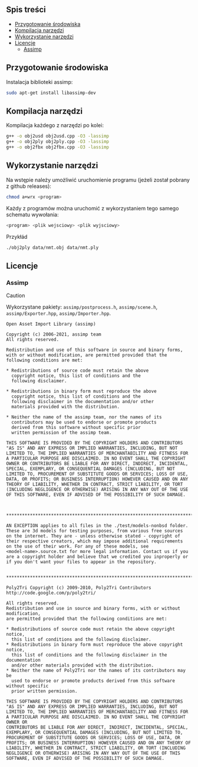 ## Spis treści

- [Przygotowanie środowiska](#przygotowanie-środowiska)
- [Kompilacja narzędzi](#kompilacja-narzędzi)
- [Wykorzystanie narzędzi](#wykorzystanie-narzędzi)
- [Licencje](#licencje)
    - [Assimp](#assimp)

## Przygotowanie środowiska

Instalacja biblioteki assimp:

```bash
sudo apt-get install libassimp-dev
```

## Kompilacja narzędzi

Kompilacja każdego z narzędzi po kolei:

```bash
g++ -o obj2usd obj2usd.cpp -O3 -lassimp
g++ -o obj2ply obj2ply.cpp -O3 -lassimp
g++ -o obj2fbx obj2fbx.cpp -O3 -lassimp
```

## Wykorzystanie narzędzi

Na wstępie należy umożliwić uruchomienie programu (jeżeli został pobrany z github releases):

```bash
chmod a+wrx <program>
```

Każdy z programów można uruchomić z wykorzystaniem tego samego schematu wywołania:

```bash
<program> <plik wejsciowy> <plik wyjsciowy>
```

Przykłád

```bash
./obj2ply data/nmt.obj data/nmt.ply
```

## Licencje

### Assimp

> [!CAUTION]
> Wykorzystane pakiety: `assimp/postprocess.h`, `assimp/scene.h`, `assimp/Exporter.hpp`, `assimp/Importer.hpp`.

```
Open Asset Import Library (assimp)

Copyright (c) 2006-2021, assimp team
All rights reserved.

Redistribution and use of this software in source and binary forms,
with or without modification, are permitted provided that the
following conditions are met:

* Redistributions of source code must retain the above
  copyright notice, this list of conditions and the
  following disclaimer.

* Redistributions in binary form must reproduce the above
  copyright notice, this list of conditions and the
  following disclaimer in the documentation and/or other
  materials provided with the distribution.

* Neither the name of the assimp team, nor the names of its
  contributors may be used to endorse or promote products
  derived from this software without specific prior
  written permission of the assimp team.

THIS SOFTWARE IS PROVIDED BY THE COPYRIGHT HOLDERS AND CONTRIBUTORS
"AS IS" AND ANY EXPRESS OR IMPLIED WARRANTIES, INCLUDING, BUT NOT
LIMITED TO, THE IMPLIED WARRANTIES OF MERCHANTABILITY AND FITNESS FOR
A PARTICULAR PURPOSE ARE DISCLAIMED. IN NO EVENT SHALL THE COPYRIGHT
OWNER OR CONTRIBUTORS BE LIABLE FOR ANY DIRECT, INDIRECT, INCIDENTAL,
SPECIAL, EXEMPLARY, OR CONSEQUENTIAL DAMAGES (INCLUDING, BUT NOT
LIMITED TO, PROCUREMENT OF SUBSTITUTE GOODS OR SERVICES; LOSS OF USE,
DATA, OR PROFITS; OR BUSINESS INTERRUPTION) HOWEVER CAUSED AND ON ANY
THEORY OF LIABILITY, WHETHER IN CONTRACT, STRICT LIABILITY, OR TORT
(INCLUDING NEGLIGENCE OR OTHERWISE) ARISING IN ANY WAY OUT OF THE USE
OF THIS SOFTWARE, EVEN IF ADVISED OF THE POSSIBILITY OF SUCH DAMAGE.



******************************************************************************

AN EXCEPTION applies to all files in the ./test/models-nonbsd folder.
These are 3d models for testing purposes, from various free sources
on the internet. They are - unless otherwise stated - copyright of
their respective creators, which may impose additional requirements
on the use of their work. For any of these models, see
<model-name>.source.txt for more legal information. Contact us if you
are a copyright holder and believe that we credited you inproperly or
if you don't want your files to appear in the repository.


******************************************************************************

Poly2Tri Copyright (c) 2009-2010, Poly2Tri Contributors
http://code.google.com/p/poly2tri/

All rights reserved.
Redistribution and use in source and binary forms, with or without modification,
are permitted provided that the following conditions are met:

* Redistributions of source code must retain the above copyright notice,
  this list of conditions and the following disclaimer.
* Redistributions in binary form must reproduce the above copyright notice,
  this list of conditions and the following disclaimer in the documentation
  and/or other materials provided with the distribution.
* Neither the name of Poly2Tri nor the names of its contributors may be
  used to endorse or promote products derived from this software without specific
  prior written permission.

THIS SOFTWARE IS PROVIDED BY THE COPYRIGHT HOLDERS AND CONTRIBUTORS
"AS IS" AND ANY EXPRESS OR IMPLIED WARRANTIES, INCLUDING, BUT NOT
LIMITED TO, THE IMPLIED WARRANTIES OF MERCHANTABILITY AND FITNESS FOR
A PARTICULAR PURPOSE ARE DISCLAIMED. IN NO EVENT SHALL THE COPYRIGHT OWNER OR
CONTRIBUTORS BE LIABLE FOR ANY DIRECT, INDIRECT, INCIDENTAL, SPECIAL,
EXEMPLARY, OR CONSEQUENTIAL DAMAGES (INCLUDING, BUT NOT LIMITED TO,
PROCUREMENT OF SUBSTITUTE GOODS OR SERVICES; LOSS OF USE, DATA, OR
PROFITS; OR BUSINESS INTERRUPTION) HOWEVER CAUSED AND ON ANY THEORY OF
LIABILITY, WHETHER IN CONTRACT, STRICT LIABILITY, OR TORT (INCLUDING
NEGLIGENCE OR OTHERWISE) ARISING IN ANY WAY OUT OF THE USE OF THIS
SOFTWARE, EVEN IF ADVISED OF THE POSSIBILITY OF SUCH DAMAGE.
```